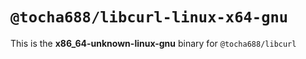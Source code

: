 # `@tocha688/libcurl-linux-x64-gnu`

This is the **x86_64-unknown-linux-gnu** binary for `@tocha688/libcurl`
